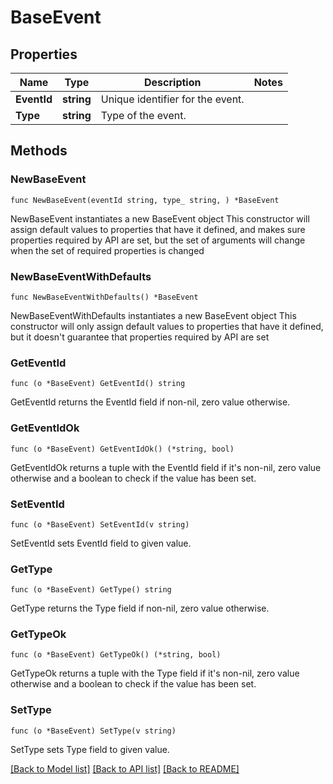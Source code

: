# BaseEvent

## Properties

Name | Type | Description | Notes
------------ | ------------- | ------------- | -------------
**EventId** | **string** | Unique identifier for the event. | 
**Type** | **string** | Type of the event. | 

## Methods

### NewBaseEvent

`func NewBaseEvent(eventId string, type_ string, ) *BaseEvent`

NewBaseEvent instantiates a new BaseEvent object
This constructor will assign default values to properties that have it defined,
and makes sure properties required by API are set, but the set of arguments
will change when the set of required properties is changed

### NewBaseEventWithDefaults

`func NewBaseEventWithDefaults() *BaseEvent`

NewBaseEventWithDefaults instantiates a new BaseEvent object
This constructor will only assign default values to properties that have it defined,
but it doesn't guarantee that properties required by API are set

### GetEventId

`func (o *BaseEvent) GetEventId() string`

GetEventId returns the EventId field if non-nil, zero value otherwise.

### GetEventIdOk

`func (o *BaseEvent) GetEventIdOk() (*string, bool)`

GetEventIdOk returns a tuple with the EventId field if it's non-nil, zero value otherwise
and a boolean to check if the value has been set.

### SetEventId

`func (o *BaseEvent) SetEventId(v string)`

SetEventId sets EventId field to given value.


### GetType

`func (o *BaseEvent) GetType() string`

GetType returns the Type field if non-nil, zero value otherwise.

### GetTypeOk

`func (o *BaseEvent) GetTypeOk() (*string, bool)`

GetTypeOk returns a tuple with the Type field if it's non-nil, zero value otherwise
and a boolean to check if the value has been set.

### SetType

`func (o *BaseEvent) SetType(v string)`

SetType sets Type field to given value.



[[Back to Model list]](../README.md#documentation-for-models) [[Back to API list]](../README.md#documentation-for-api-endpoints) [[Back to README]](../README.md)


